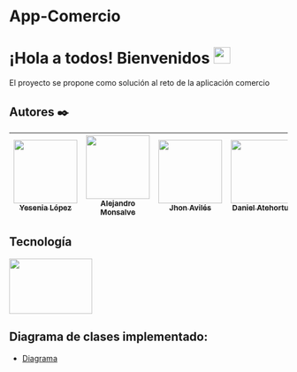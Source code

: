 # App-Comercio

# **¡Hola a todos! Bienvenidos** <img src="https://raw.githubusercontent.com/MartinHeinz/MartinHeinz/master/wave.gif" width="30px">

El proyecto se propone como solución al reto de la aplicación comercio

## Autores ✒️


| [<img src="https://avatars.githubusercontent.com/u/50088137?v=4" width=115><br><sub>Yesenia López</sub>](https://github.com/yesenialg) | [<img src="https://avatars.githubusercontent.com/u/32984533?v=4" width=115><br><sub>Alejandro Monsalve</sub>](https://github.com/fenrirRGK) | [<img src="https://avatars.githubusercontent.com/u/61246651?v=4" width=115><br><sub>Jhon Avilés</sub>](https://github.com/Jhon60) | [<img src="https://avatars.githubusercontent.com/u/61246635?v=4" width=115><br><sub>Daniel Atehortua</sub>](https://github.com/Jatez) |   [<img src="https://avatars.githubusercontent.com/u/61894194?v=4" width=115><br><sub>Harrison velez</sub>](https://github.com/HarryKill2001) |
| :---: | :---: | :---: | :---: | :---: |

## **Tecnología**

<img src="https://elblogdecodigo.files.wordpress.com/2014/12/java_logo.png" width="150" height="100">


## **Diagrama de clases implementado**:
- [Diagrama](https://drive.google.com/file/d/1bGyOGOaEbrKXtlD_I6c22el_c0OzHULZ/view?usp=sharing)

